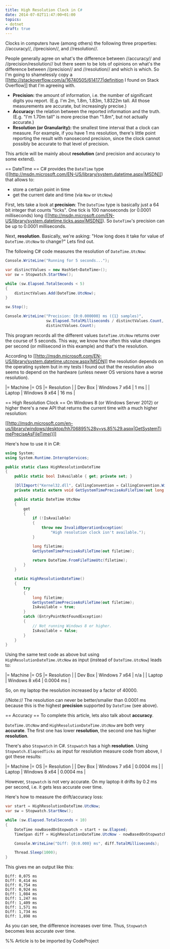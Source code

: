 ```yaml
---
title: High Resolution Clock in C#
date: 2014-07-02T11:47:00+01:00
topics:
- dotnet
draft: true
---
```


Clocks in computers have (among others) the following three properties: //accuracy//, //precision//, and //resolution//.

People generally agree on what's the difference between //accuracy// and //precision/resolution// but there seem to be lots of opinions on what's the difference between //precision// and //resolution// and which is which. So I'm going to shamelessly copy a [[http://stackoverflow.com/a/16740505/614177|definition I found on Stack Overflow]] that I'm agreeing with.

 * **Precision:** the amount of information, i.e. the number of significant digits you report. (E.g. I'm 2m, 1.8m, 1.83m, 1.8322m tall. All those measurements are accurate, but increasingly precise.)
 * **Accuracy:** the relation between the reported information and the truth. (E.g. "I'm 1.70m tall" is more precise than "1.8m", but not actually accurate.)
 * **Resolution (or Granularity):** the smallest time interval that a clock can measure. For example, if you have 1 ms resolution, there's little point reporting the result with nanosecond precision, since the clock cannot possibly be accurate to that level of precision.

This article will be mainly about **resolution** (and precision and accuracy to some extend).

== DateTime ==
C# provides the `DateTime` type ([[http://msdn.microsoft.com/EN-US/library/system.datetime.aspx|MSDN]]) that allows to:

 * store a certain point in time
 * get the current date and time (via `Now` or `UtcNow`)

First, lets take a look at **precision**: The `DateTime` type is basically just a 64 bit integer that counts "ticks". One tick is 100 nanoseconds (or 0.0001 milliseconds) long ([[http://msdn.microsoft.com/EN-US/library/system.datetime.ticks.aspx|MSDN]]). So `DateTime`'s precision can be up to 0.0001 milliseconds.

Next, **resolution**. Basically, we're asking: "How long does it take for value of `DateTime.UtcNow` to change?" Lets find out.

The following C# code measures the resolution of `DateTime.UtcNow`:

```c#
Console.WriteLine("Running for 5 seconds...");

var distinctValues = new HashSet<DateTime>();
var sw = Stopwatch.StartNew();

while (sw.Elapsed.TotalSeconds < 5)
{
    distinctValues.Add(DateTime.UtcNow);
}

sw.Stop();

Console.WriteLine("Precision: {0:0.000000} ms ({1} samples)",
                  sw.Elapsed.TotalMilliseconds / distinctValues.Count,
                  distinctValues.Count);
```

This program records all the different values `DateTime.UtcNow` returns over the course of 5 seconds. This way, we know how often this value changes per second (or millisecond in this example) and that's the resolution.

According to [[http://msdn.microsoft.com/EN-US/library/system.datetime.utcnow.aspx|MSDN]] the resolution depends on the operating system but in my tests I found out that the resolution also seems to depend on the hardware (unless newer OS versions have a worse resolution).

|= Machine |= OS           |= Resolution |
| Dev Box  | Windows 7 x64 | 1 ms        |
| Laptop   | Windows 8 x64 | 16 ms       |

== High Resolution Clock ==
On Windows 8 (or Windows Server 2012) or higher there's a new API that returns the current time with a much higher resolution:

  [[http://msdn.microsoft.com/en-us/library/windows/desktop/hh706895%28v=vs.85%29.aspx|GetSystemTimePreciseAsFileTime()]]

Here's how to use it in C#:

```c#
using System;
using System.Runtime.InteropServices;

public static class HighResolutionDateTime
{
    public static bool IsAvailable { get; private set; }

    [DllImport("Kernel32.dll", CallingConvention = CallingConvention.Winapi)]
    private static extern void GetSystemTimePreciseAsFileTime(out long filetime);

    public static DateTime UtcNow
    {
        get
        {
            if (!IsAvailable)
            {
                throw new InvalidOperationException(
                    "High resolution clock isn't available.");
            }

            long filetime;
            GetSystemTimePreciseAsFileTime(out filetime);

            return DateTime.FromFileTimeUtc(filetime);
        }
    }

    static HighResolutionDateTime()
    {
        try
        {
            long filetime;
            GetSystemTimePreciseAsFileTime(out filetime);
            IsAvailable = true;
        }
        catch (EntryPointNotFoundException)
        {
            // Not running Windows 8 or higher.
            IsAvailable = false;
        }
    }
}
```

Using the same test code as above but using `HighResolutionDateTime.UtcNow` as input (instead of `DateTime.UtcNow`) leads to:

|= Machine |= OS           |= Resolution |
| Dev Box  | Windows 7 x64 | n/a         |
| Laptop   | Windows 8 x64 | 0.0004 ms   |

So, on my laptop the resolution increased by a factor of 40000.

//Note:// The resolution can never be better/smaller than 0.0001 ms because this is the highest **precision** supported by `DateTime` (see above).

== Accuracy ==
To complete this article, lets also talk about **accuracy**.

`DateTime.UtcNow` and `HighResolutionDateTime.UtcNow` are both very **accurate**. The first one has lower **resolution**, the second one has higher **resolution**.

There's also `Stopwatch` in C#. `Stopwatch` has a high **resolution**. Using `Stopwatch.ElapsedTicks` as input for resolution measure code from above, I got these results:

|= Machine |= OS           |= Resolution |
| Dev Box  | Windows 7 x64 | 0.0004 ms   |
| Laptop   | Windows 8 x64 | 0.0004 ms   |

However, `Stopwatch` is not very accurate. On my laptop it drifts by 0.2 ms per second, i.e. it gets less accurate over time.

Here's how to measure the drift/accuracy loss:

```c#
var start = HighResolutionDateTime.UtcNow;
var sw = Stopwatch.StartNew();

while (sw.Elapsed.TotalSeconds < 10)
{
    DateTime nowBasedOnStopwatch = start + sw.Elapsed;
    TimeSpan diff = HighResolutionDateTime.UtcNow - nowBasedOnStopwatch;

    Console.WriteLine("Diff: {0:0.000} ms", diff.TotalMilliseconds);

    Thread.Sleep(1000);
}
```

This gives me an output like this:

```
Diff: 0,075 ms
Diff: 0,414 ms
Diff: 0,754 ms
Diff: 0,924 ms
Diff: 1,084 ms
Diff: 1,247 ms
Diff: 1,409 ms
Diff: 1,571 ms
Diff: 1,734 ms
Diff: 1,898 ms
```

As you can see, the difference increases over time. Thus, `Stopwatch` becomes less accurate over time.


%% Article is to be imported by CodeProject
<a href="http://www.codeproject.com/script/Articles/BlogFeedList.aspx?amid=274673" rel="tag" style="display:none">CodeProject</a>
